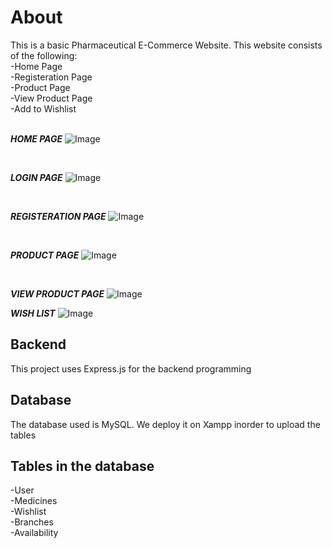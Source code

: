 <h1>About</h1>
This is a basic Pharmaceutical E-Commerce Website.
This website consists of the following:  <br>
    -Home Page<br>
    -Registeration Page<br>  
    -Product Page  <br>
    -View Product Page <br>
    -Add to Wishlist  <br>
<br>

***HOME PAGE***
![Image](https://github.com/user-attachments/assets/f27f5fd1-71aa-4f74-b219-0ac3e805029a)

<br>

***LOGIN PAGE***
![Image](https://github.com/user-attachments/assets/455436cf-bd64-42e8-a8fd-4537e60a5825)

<br>

***REGISTERATION PAGE***
![Image](https://github.com/user-attachments/assets/e38b53cc-5490-48fe-aa3a-003aca615a7e)

<br>

***PRODUCT PAGE***
![Image](https://github.com/user-attachments/assets/97332111-4dfe-43bd-885f-b54b312aaabd)

<br>

***VIEW PRODUCT PAGE***
![Image](https://github.com/user-attachments/assets/d47e2b16-7409-48a6-91a2-e0b82bf803f8)
<br>

***WISH LIST***
![Image](https://github.com/user-attachments/assets/95daebc3-a781-40b7-ab8a-d25727a14f34)
<br>

<h2>Backend</h2>
This project uses Express.js for the backend programming

<h2>Database</h2>
The database used is MySQL. We deploy it on Xampp inorder to upload the tables

<h2>Tables in the database</h2>
  -User<br>
  -Medicines<br>
  -Wishlist<br>
  -Branches<br>
  -Availability<br>
